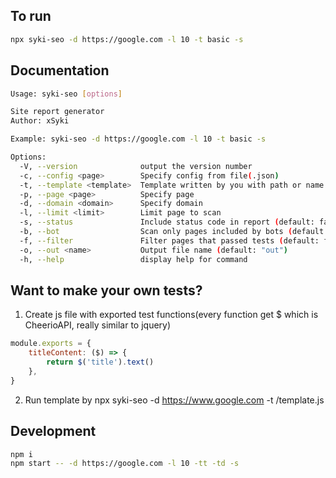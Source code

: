 ## To run

```bash
npx syki-seo -d https://google.com -l 10 -t basic -s
```

## Documentation

```bash
Usage: syki-seo [options]

Site report generator
Author: xSyki

Example: syki-seo -d https://google.com -l 10 -t basic -s

Options:
  -V, --version              output the version number
  -c, --config <page>        Specify config from file(.json)
  -t, --template <template>  Template written by you with path or name defined earlier. (default: "basic")
  -p, --page <page>          Specify page
  -d, --domain <domain>      Specify domain
  -l, --limit <limit>        Limit page to scan
  -s, --status               Include status code in report (default: false)
  -b, --bot                  Scan only pages included by bots (default: false)
  -f, --filter               Filter pages that passed tests (default: false)
  -o, --out <name>           Output file name (default: "out")
  -h, --help                 display help for command
```

## Want to make your own tests?

1. Create js file with exported test functions(every function get $ which is CheerioAPI, really similar to jquery)

```js
module.exports = {
    titleContent: ($) => {
        return $('title').text()
    },
}
```

2. Run template by npx syki-seo -d https://www.google.com -t /template.js

## Development

```bash
npm i
npm start -- -d https://google.com -l 10 -tt -td -s
```
